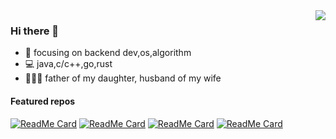 <img align="right" src="https://github-readme-stats.vercel.app/api?username=ejunjsh&theme=vue&count_private=true&show_icons=true" />

### Hi there 👋

- :eyes: focusing on backend dev,os,algorithm
- :computer: java,c/c++,go,rust
- :family_man_woman_girl: father of my daughter, husband of my wife

#### Featured  repos

[![ReadMe Card](https://github-readme-stats.vercel.app/api/pin/?username=ejunjsh&repo=myos)](https://github.com/ejunjsh/myos) [![ReadMe Card](https://github-readme-stats.vercel.app/api/pin/?username=ejunjsh&repo=mycc)](https://github.com/ejunjsh/mycc) [![ReadMe Card](https://github-readme-stats.vercel.app/api/pin/?username=ejunjsh&repo=mydb)](https://github.com/ejunjsh/mydb) [![ReadMe Card](https://github-readme-stats.vercel.app/api/pin/?username=ejunjsh&repo=kadd)](https://github.com/ejunjsh/kadd)
